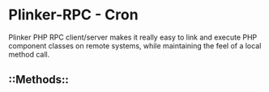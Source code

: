 **Plinker-RPC - Cron**
=============================

Plinker PHP RPC client/server makes it really easy to link and execute PHP component classes on remote systems, while maintaining the feel of a local method call.


## ::Methods::

